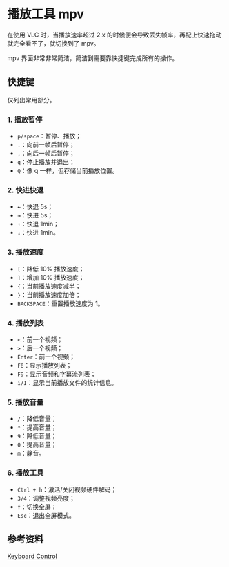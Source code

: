 # 播放工具 mpv

在使用 VLC 时，当播放速率超过 2.x 的时候便会导致丢失帧率，再配上快速拖动就完全看不了，就切换到了 mpv。

mpv 界面非常非常简洁，简洁到需要靠快捷键完成所有的操作。

## 快捷键

仅列出常用部分。

### 1. 播放暂停

+ `p/space`：暂停、播放；
+ `.`：向前一帧后暂停；
+ `,`：向后一帧后暂停；
+ `q`：停止播放并退出；
+ `Q`：像 q 一样，但存储当前播放位置。

### 2. 快进快退

+ `←`：快退 5s；
+ `→`：快进 5s；
+ `↑`：快退 1min；
+ `↓`：快进 1min。

### 3. 播放速度

+ `[`：降低 10% 播放速度；
+ `]`：增加 10% 播放速度；
+ `{`：当前播放速度减半；
+ `}`：当前播放速度加倍；
+ `BACKSPACE`：重置播放速度为 1。

### 4. 播放列表

+ `<`：前一个视频；
+ `>`：后一个视频；
+ `Enter`：前一个视频；
+ `F8`：显示播放列表；
+ `F9`：显示音频和字幕流列表；
+ `i/I`：显示当前播放文件的统计信息。

### 5. 播放音量

+ `/`：降低音量；
+ `*`：提高音量；
+ `9`：降低音量；
+ `0`：提高音量；
+ `m`：静音。

### 6. 播放工具

+ `Ctrl + h`：激活/关闭视频硬件解码；
+ `3/4`：调整视频亮度；
+ `f`：切换全屏；
+ `Esc`：退出全屏模式。

## 参考资料

[Keyboard Control](https://mpv.io/manual/master/#keyboard-control)
